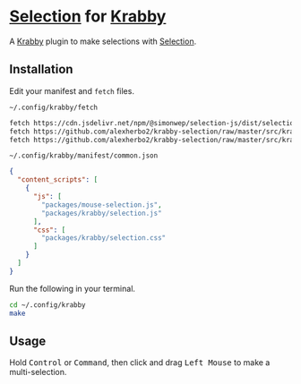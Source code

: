# [Selection] for [Krabby]

[Krabby]: https://krabby.netlify.com
[Selection]: https://simonwep.github.io/selection/

A [Krabby] plugin to make selections with [Selection].

## Installation

Edit your manifest and `fetch` files.

`~/.config/krabby/fetch`

``` sh
fetch https://cdn.jsdelivr.net/npm/@simonwep/selection-js/dist/selection.min.js mouse-selection.js
fetch https://github.com/alexherbo2/krabby-selection/raw/master/src/krabby/selection.js krabby/selection.js
fetch https://github.com/alexherbo2/krabby-selection/raw/master/src/krabby/selection.css krabby/selection.css
```

`~/.config/krabby/manifest/common.json`

``` json
{
  "content_scripts": [
    {
      "js": [
        "packages/mouse-selection.js",
        "packages/krabby/selection.js"
      ],
      "css": [
        "packages/krabby/selection.css"
      ]
    }
  ]
}
```

Run the following in your terminal.

``` sh
cd ~/.config/krabby
make
```

## Usage

Hold <kbd>Control</kbd> or <kbd>Command</kbd>, then click and drag <kbd>Left Mouse</kbd> to make a multi-selection.
